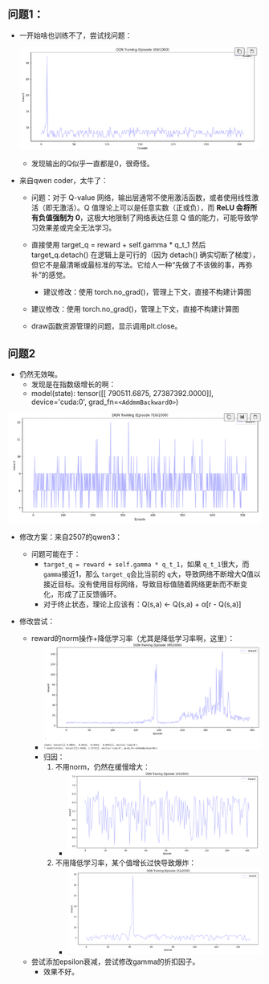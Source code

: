 ## 问题1：

- 一开始啥也训练不了，尝试找问题：

  ![1753582315563](image/5-2_SARSA_file/1753582315563.png)

  - 发现输出的Q似乎一直都是0，很奇怪。
- 来自qwen coder，太牛了：

  - 问题：对于 Q-value 网络，输出层通常不使用激活函数，或者使用线性激活（即无激活）。Q 值理论上可以是任意实数（正或负），而 **ReLU 会将所有负值强制为 0**，这极大地限制了网络表达任意 Q 值的能力，可能导致学习效果差或完全无法学习。
  - 直接使用 target_q = reward + self.gamma * q_t_1 然后 target_q.detach() 在逻辑上是可行的（因为 detach() 确实切断了梯度），但它不是最清晰或最标准的写法。它给人一种“先做了不该做的事，再弥补”的感觉。

    - 建议修改：使用 torch.no_grad()，管理上下文，直接不构建计算图
  - 建议修改：使用 torch.no_grad()，管理上下文，直接不构建计算图
  - draw函数资源管理的问题，显示调用plt.close。

## 问题2

- 仍然无效唉。
  - 发现是在指数级增长的啊：
  - model(state): tensor([[  790511.6875, 27387392.0000]], device='cuda:0',
    grad_fn=`<AddmmBackward0>`)

![1753582636198](image/5-2_SARSA_file/1753582636198.png)

- 修改方案：来自2507的qwen3：

  - 问题可能在于：
    - `target_q = reward + self.gamma * q_t_1`，如果 `q_t_1`很大，而 `gamma`接近1，那么 `target_q`会比当前的 `q`大，导致网络不断增大Q值以接近目标。没有使用目标网络，导致目标值随着网络更新而不断变化，形成了正反馈循环。
    - 对于终止状态，理论上应该有：Q(s,a) ← Q(s,a) + α[r - Q(s,a)]
- 修改尝试：

  - reward的norm操作+降低学习率（尤其是降低学习率啊，这里）：
    - ![1753588234145](image/5-2_SARSA_file/1753588234145.png)
    - 归因：
      1. 不用norm，仍然在缓慢增大：
         * ![1753588403602](image/5-2_SARSA_file/1753588403602.png)
      2. 不用降低学习率，某个值增长过快导致爆炸：
         * ![1753588556563](image/5-2_SARSA_file/1753588556563.png)
  - 尝试添加epsilon衰减，尝试修改gamma的折扣因子。
    - 效果不好。
